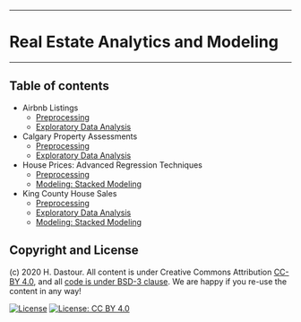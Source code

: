 ******************************
# Real Estate Analytics and Modeling
******************************

## Table of contents

* Airbnb Listings
	* [Preprocessing](Airbnb_Listings_Preprocessing.ipynb)
	* [Exploratory Data Analysis](Airbnb_Listings_exploratory_data_analysis.ipynb)
* Calgary Property Assessments
	* [Preprocessing](Calgary_Property_Assessments_Preprocessing.ipynb)
	* [Exploratory Data Analysis](Calgary_Property_Assessments_EDA.ipynb)
* House Prices: Advanced Regression Techniques
	* [Preprocessing](/portfolio/kaggle_competitions/House_Prices_Preprocessing.ipynb)
	* [Modeling: Stacked Modeling](/portfolio/kaggle_competitions/House_Prices_Stacked_Modeling.ipynb)
* King County House Sales
	* [Preprocessing](King_County_House_Sales_Preprocessing.ipynb)
	* [Exploratory Data Analysis](King_County_House_Sales_EDA.ipynb)
	* [Modeling: Stacked Modeling](King_County_House_Sales_Stacked_Modeling.ipynb)


## Copyright and License

(c) 2020 H. Dastour. All content is under Creative Commons Attribution [CC-BY 4.0](https://creativecommons.org/licenses/by/4.0/legalcode.txt), and all [code is under BSD-3 clause](https://github.com/engineersCode/EngComp/blob/master/LICENSE). We are happy if you re-use the content in any way!

[![License](https://img.shields.io/badge/License-BSD%203--Clause-blue.svg)](https://opensource.org/licenses/BSD-3-Clause) [![License: CC BY 4.0](https://img.shields.io/badge/License-CC%20BY%204.0-lightgrey.svg)](https://creativecommons.org/licenses/by/4.0/)
